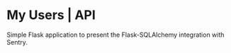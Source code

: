 # My Users | API

Simple Flask application to present the Flask-SQLAlchemy integration with Sentry.
